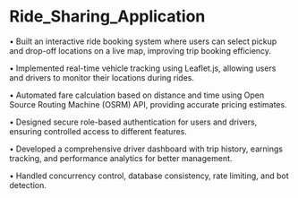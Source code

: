 # Ride_Sharing_Application

• Built an interactive ride booking system where users can select pickup and drop-off locations on a live map,
improving trip booking efficiency.

• Implemented real-time vehicle tracking using Leaflet.js, allowing users and drivers to monitor their locations during
rides.

• Automated fare calculation based on distance and time using Open Source Routing Machine (OSRM) API, providing
accurate pricing estimates.

• Designed secure role-based authentication for users and drivers, ensuring controlled access to different features.

• Developed a comprehensive driver dashboard with trip history, earnings tracking, and performance analytics for
better management.

• Handled concurrency control, database consistency, rate limiting, and bot detection.
